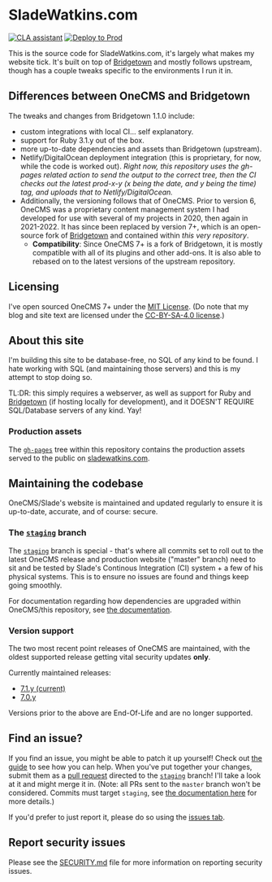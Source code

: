 # SladeWatkins.com
[![CLA assistant](https://cla-assistant.io/readme/badge/sladewatkins/website)](https://cla-assistant.io/sladewatkins/website) [![Deploy to Prod](https://github.com/sladewatkins/website/actions/workflows/gh-pages.yml/badge.svg)](https://github.com/sladewatkins/website/actions/workflows/gh-pages.yml)

This is the source code for SladeWatkins.com, it's largely what makes my website tick. It's built on top of [Bridgetown](https://github.com/bridgetownrb/bridgetown) and mostly follows upstream, though has a couple tweaks specific to the environments I run it in.

## Differences between OneCMS and Bridgetown
The tweaks and changes from Bridgetown 1.1.0 include:
- custom integrations with local CI... self explanatory.
- support for Ruby 3.1.y out of the box.
- more up-to-date dependencies and assets than Bridgetown (upstream).
- Netlify/DigitalOcean deployment integration (this is proprietary, for now, while the code is worked out). *Right now, this repository uses the gh-pages related action to send the output to the correct tree, then the CI checks out the latest prod-x-y (x being the date, and y being the time) tag, and uploads that to Netlify/DigitalOcean.*
- Additionally, the versioning follows that of OneCMS. Prior to version 6, OneCMS was a proprietary content management system I had developed for use with several of my projects in 2020, then again in 2021-2022. It has since been replaced by version 7+, which is an open-source fork of [Bridgetown](https://github.com/bridgetownrb/bridgetown) and contained within *this very repository*.
	- **Compatibility**: Since OneCMS 7+ is a fork of Bridgetown, it is mostly compatible with all of its plugins and other add-ons. It is also able to rebased on to the latest versions of the upstream repository.

## Licensing
I've open sourced OneCMS 7+ under the [MIT License](https://github.com/sladewatkins/website/blob/master/LICENSE). (Do note that my blog and site text are licensed under the [CC-BY-SA-4.0 license](https://github.com/sladewatkins/website/blob/master/LICENSE-CC-BY-SA-4.0).)

## About this site
I'm building this site to be database-free, no SQL of any kind to be found. I hate working with SQL (and maintaining those servers) and this is my attempt to stop doing so.

TL:DR: this simply requires a webserver, as well as support for Ruby and [Bridgetown](https://www.bridgetownrb.com/) (if hosting locally for development), and it DOESN'T REQUIRE SQL/Database servers of any kind. Yay!

### Production assets
The [``gh-pages``](https://github.com/sladewatkins/website/tree/gh-pages) tree within this repository contains the production assets served to the public on [sladewatkins.com](https://www.sladewatkins.com).

## Maintaining the codebase
OneCMS/Slade's website is maintained and updated regularly to ensure it is up-to-date, accurate, and of course: secure.

### The [``staging``](https://github.com/sladewatkins/website/tree/staging) branch
The [``staging``](https://github.com/sladewatkins/website/tree/staging) branch is special - that's where all commits set to roll out to the latest OneCMS release and production website ("master" branch) need to sit and be tested by Slade's Continous Integration (CI) system + a few of his physical systems. This is to ensure no issues are found and things keep going smoothly.

For documentation regarding how dependencies are upgraded within OneCMS/this repository, see [the documentation](https://www.sladewatkins.com/docs/website/updating-onecms-dependencies/).

### Version support
The two most recent point releases of OneCMS are maintained, with the oldest supported release getting vital security updates **only**.

Currently maintained releases:
- [7.1.y (current)](https://github.com/sladewatkins/website/tree/master)
- [7.0.y](https://github.com/sladewatkins/website/tree/version-7.0.y)

Versions prior to the above are End-Of-Life and are no longer supported.

## Find an issue?
If you find an issue, you might be able to patch it up yourself! Check out [the guide](https://www.sladewatkins.com/docs/website/) to see how you can help. When you've put together your changes, submit them as a [pull request](https://github.com/sladewatkins/website/pulls) directed to the [``staging``](https://github.com/sladewatkins/website/tree/staging) branch! I'll take a look at it and might merge it in. (Note: all PRs sent to the ``master`` branch won't be considered. Commits must target ``staging``, see [the documentation here](https://www.sladewatkins.com/docs/website/how-staging-works/) for more details.)

If you'd prefer to just report it, please do so using the [issues tab](https://github.com/sladewatkins/website/issues).

## Report security issues
Please see the [SECURITY.md](https://github.com/sladewatkins/website/blob/master/SECURITY.md) file for more information on reporting security issues.